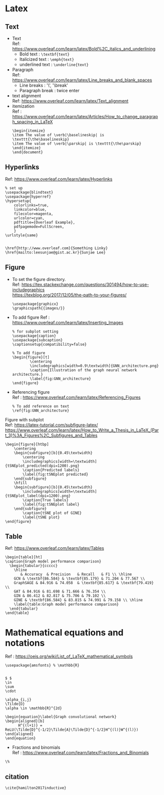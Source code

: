 # Latex
## Text
- Text  
	Ref: https://www.overleaf.com/learn/latex/Bold%2C_italics_and_underlining
	- Bold text : `\textbf{text}`
	- Italicized text : `\emph{text}`
	- underlined text : `\underline{text}`
- Paragraph   
	Ref: https://www.overleaf.com/learn/latex/Line_breaks_and_blank_spaces
	- Line breaks : '\\', '\break'
	- Paragraph break : twice enter
- text alignment  
	Ref: https://www.overleaf.com/learn/latex/Text_alignment
- itemization   
	Ref : https://www.overleaf.com/learn/latex/Articles/How_to_change_paragraph_spacing_in_LaTeX
	```
	\begin{itemize}
	\item The value of \verb|\baselineskip| is \texttt{\the\baselineskip}
	\item The value of \verb|\parskip| is \texttt{\the\parskip}
	\end{itemize}
	\end{document}
	```

## Hyperlinks
Ref: https://www.overleaf.com/learn/latex/Hyperlinks
```
% set up
\usepackage{blindtext}
\usepackage{hyperref}
\hypersetup{
    colorlinks=true,
    linkcolor=blue,
    filecolor=magenta,      
    urlcolor=cyan,
    pdftitle={Overleaf Example},
    pdfpagemode=FullScreen,
    }
\urlstyle{same}


\href{http://www.overleaf.com}{Something Linky} 
\href{mailto:leesunjae@gist.ac.kr}{Sunjae Lee}
```

## Figure
- To set the figure directory.   
	Ref: https://tex.stackexchange.com/questions/301494/how-to-use-includegraphics   
	https://texblog.org/2017/12/05/the-path-to-your-figures/   
	```
	\usepackage{graphicx} 
	\graphicspath{{images/}}
	```
- To add figure	
	Ref : https://www.overleaf.com/learn/latex/Inserting_Images   
	```
	% for subplot setting
	\usepackage{caption}
	\usepackage{subcaption}
	\captionsetup{compatibility=false}
	```
	```
	% To add figure
	\begin{figure}[t]
			\centering
			\includegraphics[width=0.9\textwidth]{GNN_architecture.png}
			\caption{Illustration of the graph neural network architecture.}
			\label{fig:GNN_architecture}
	\end{figure}
	```
- Referencing figure  
	Ref : https://www.overleaf.com/learn/latex/Referencing_Figures
	```
	% To add reference on text
	\ref{fig:GNN_architecture}
	```

Figure with subplot  
Ref: https://latex-tutorial.com/subfigure-latex/  
https://www.overleaf.com/learn/latex/How_to_Write_a_Thesis_in_LaTeX_(Part_3)%3A_Figures%2C_Subfigures_and_Tables  
```
\begin{figure}[htbp]
    \centering
    \begin{subfigure}[b]{0.45\textwidth}
        \centering
        \includegraphics[width=\textwidth]{tSNEplot_predicted(dpi=1200).png}
        \caption{Predicted labels}
        \label{fig:tSNEplot predicted}
    \end{subfigure}
    \hfill
    \begin{subfigure}[b]{0.45\textwidth}
        \includegraphics[width=\textwidth]{tSNEplot_label(dpi=1200).png}
        \caption{True labels}
        \label{fig:tSNEplot label}
    \end{subfigure}
        \caption{tSNE plot of GINE}
        \label{tSNE plot}
\end{figure}

```


## Table
Ref: https://www.overleaf.com/learn/latex/Tables  
```
\begin{table}[ht]
\caption{Graph model performance comparison}
  \begin{tabular}{ccccc}
    \hline
       & Accuracy  & Precision   & Recall   & F1 \\ \hline
    GCN & \textbf{86.584} & \textbf{85.179} & 71.204 & 77.567 \\
    GraphSAGE & 84.916 & 74.058  & \textbf{85.617} & \textbf{79.419} \\
    GAT & 84.916 & 81.698 & 71.666 & 76.354 \\ 
    GIN & 86.412 & 82.817 & 75.706 & 79.102 \\ 
    GINE & \textbf{86.584} & 83.815 & 74.991 & 79.158 \\ \hline
    \label{table:Graph model performance comparison}
  \end{tabular}
\end{table}
```

# Mathematical equations and notations
Ref : https://oeis.org/wiki/List_of_LaTeX_mathematical_symbols
```
\usepackage{amsfonts} % \mathbb{R}


$ $
\in
\sum
\cdot

\alpha_{i,j}
\Tilde{D}
\alpha \in \mathbb{R}^{2d}

\begin{equation}\label{Graph convolutional network}
\begin{aligned}[b]
      H^{(l+1)} = ReLU(\Tilde{D}^{-1/2}\Tilde{A}\Tilde{D}^{-1/2}H^{(l)}W^{(l)})
\end{aligned}
\end{equation}

```

- Fractions and binomials   
	Ref : https://www.overleaf.com/learn/latex/Fractions_and_Binomials

```
\%
```

## citation
```
\cite{hamilton2017inductive}
```
